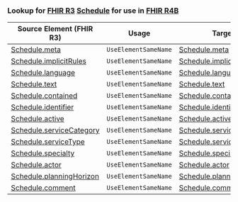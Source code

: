 ### Lookup for [FHIR R3](https://hl7.org/fhir/STU3/) [Schedule](https://hl7.org/fhir/STU3/Schedule.html) for use in [FHIR R4B](https://hl7.org/fhir/R4B/)

| Source Element (FHIR R3) | Usage | Target |
| -------------- | ----- | ------ |
| [Schedule.meta](https://hl7.org/fhir/STU3/Schedule.html#resource) | `UseElementSameName` | [Schedule.meta](https://hl7.org/fhir/R4B/Schedule.html#resource) |
| [Schedule.implicitRules](https://hl7.org/fhir/STU3/Schedule.html#resource) | `UseElementSameName` | [Schedule.implicitRules](https://hl7.org/fhir/R4B/Schedule.html#resource) |
| [Schedule.language](https://hl7.org/fhir/STU3/Schedule.html#resource) | `UseElementSameName` | [Schedule.language](https://hl7.org/fhir/R4B/Schedule.html#resource) |
| [Schedule.text](https://hl7.org/fhir/STU3/Schedule.html#resource) | `UseElementSameName` | [Schedule.text](https://hl7.org/fhir/R4B/Schedule.html#resource) |
| [Schedule.contained](https://hl7.org/fhir/STU3/Schedule.html#resource) | `UseElementSameName` | [Schedule.contained](https://hl7.org/fhir/R4B/Schedule.html#resource) |
| [Schedule.identifier](https://hl7.org/fhir/STU3/Schedule.html#resource) | `UseElementSameName` | [Schedule.identifier](https://hl7.org/fhir/R4B/Schedule.html#resource) |
| [Schedule.active](https://hl7.org/fhir/STU3/Schedule.html#resource) | `UseElementSameName` | [Schedule.active](https://hl7.org/fhir/R4B/Schedule.html#resource) |
| [Schedule.serviceCategory](https://hl7.org/fhir/STU3/Schedule.html#resource) | `UseElementSameName` | [Schedule.serviceCategory](https://hl7.org/fhir/R4B/Schedule.html#resource) |
| [Schedule.serviceType](https://hl7.org/fhir/STU3/Schedule.html#resource) | `UseElementSameName` | [Schedule.serviceType](https://hl7.org/fhir/R4B/Schedule.html#resource) |
| [Schedule.specialty](https://hl7.org/fhir/STU3/Schedule.html#resource) | `UseElementSameName` | [Schedule.specialty](https://hl7.org/fhir/R4B/Schedule.html#resource) |
| [Schedule.actor](https://hl7.org/fhir/STU3/Schedule.html#resource) | `UseElementSameName` | [Schedule.actor](https://hl7.org/fhir/R4B/Schedule.html#resource) |
| [Schedule.planningHorizon](https://hl7.org/fhir/STU3/Schedule.html#resource) | `UseElementSameName` | [Schedule.planningHorizon](https://hl7.org/fhir/R4B/Schedule.html#resource) |
| [Schedule.comment](https://hl7.org/fhir/STU3/Schedule.html#resource) | `UseElementSameName` | [Schedule.comment](https://hl7.org/fhir/R4B/Schedule.html#resource) |
